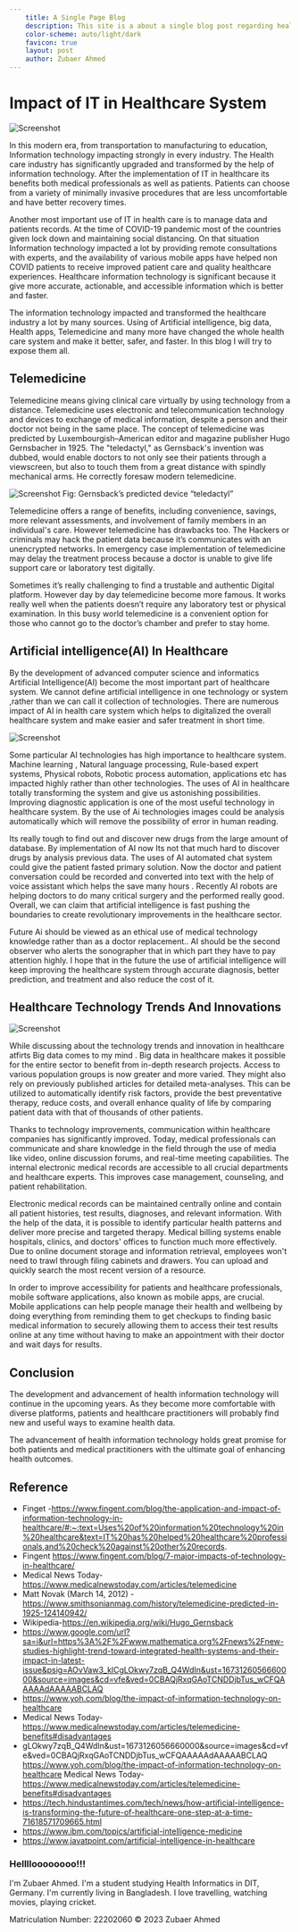 ```yaml
---
    title: A Single Page Blog
    description: This site is a about a single blog post regarding healthcare.
    color-scheme: auto/light/dark
    favicon: true
    layout: post
    author: Zubaer Ahmed
---
```


# Impact of IT in Healthcare System

![Screenshot](./Assets/hero.jpg)

In this modern era, from transportation to manufacturing to education, Information technology impacting strongly in every industry. The Health care industry has significantly upgraded and transformed by the help of information technology. After the implementation of IT in healthcare its benefits both medical professionals as well as patients. Patients can choose from a variety of minimally invasive procedures that are less uncomfortable and have better recovery times.

Another most important use of IT in health care is to manage data and patients records. At the time of COVID-19 pandemic most of the countries given lock down and maintaining social distancing. On that situation Information technology impacted a lot by providing remote consultations with experts, and the availability of various mobile apps have helped non COVID patients to receive improved patient care and quality healthcare experiences. Healthcare information technology is significant because it give more accurate, actionable, and accessible information which is better and faster.

The information technology impacted and transformed the healthcare industry a lot by many sources. Using of Artificial intelligence, big data, Health apps, Telemedicine and many more have changed the whole health care system and make it better, safer, and faster. In this blog I will try to expose them all.

## Telemedicine
Telemedicine means giving clinical care virtually by using technology from a distance. Telemedicine uses electronic and telecommunication technology and devices to exchange of medical information, despite a person and their doctor not being in the same place. The concept of telemedicine was predicted by Luxembourgish–American editor and magazine publisher Hugo Gernsbacher in 1925. The "teledactyl," as Gernsback's invention was dubbed, would enable doctors to not only see their patients through a viewscreen, but also to touch them from a great distance with spindly mechanical arms. He correctly foresaw modern telemedicine.

![Screenshot](./Assets/teledacty.jpg)
Fig: Gernsback’s predicted device “teledactyl”

Telemedicine offers a range of benefits, including convenience, savings, more relevant assessments, and involvement of family members in an individual's care. However telemedicine has drawbacks too. The Hackers or criminals may hack the patient data because it’s communicates with an unencrypted networks. In emergency case implementation of telemedicine may delay the treatment process because a doctor is unable to give life support care or laboratory test digitally.

Sometimes it’s really challenging to find a trustable and authentic Digital platform. However day by day telemedicine become more famous. It works really well when the patients doesn’t require any laboratory test or physical examination. In this busy world telemedicine is a convenient option for those who cannot go to the doctor’s chamber and prefer to stay home.

## Artificial intelligence(AI) In Healthcare
By the development of advanced computer science and informatics Artificial Intelligence(AI) become the most important part of healthcare system. We cannot define artificial intelligence in one technology or system ,rather than we can call it collection of technologies. There are numerous impact of AI in health care system which helps to digitalized the overall healthcare system and make easier and safer treatment in short time.

![Screenshot](./Assets/AI_Web_kx.jpg)

Some particular AI technologies has high importance to healthcare system. Machine learning , Natural language processing, Rule-based expert systems, Physical robots, Robotic process automation, applications etc has impacted highly rather than other technologies. The uses of AI in healthcare totally transforming the system and give us astonishing possibilities. Improving diagnostic application is one of the most useful technology in healthcare system. By the use of Ai technologies images could be analysis automatically which will remove the possibility of error in human reading.

Its really tough to find out and discover new drugs from the large amount of database. By implementation of AI now Its not that much hard to discover drugs by analysis previous data. The uses of AI automated chat system could give the patient fasted primary solution. Now the doctor and patient conversation could be recorded and converted into text with the help of voice assistant which helps the save many hours . Recently AI robots are helping doctors to do many critical surgery and the performed really good. Overall, we can claim that artificial intelligence is fast pushing the boundaries to create revolutionary improvements in the healthcare sector.

Future Ai should be viewed as an ethical use of medical technology knowledge rather than as a doctor replacement.. AI should be the second observer who alerts the sonographer that in which part they have to pay attention highly. I hope that in the future the use of artificial intelligence will keep improving the healthcare system through accurate diagnosis, better prediction, and treatment and also reduce the cost of it.

## Healthcare Technology Trends And Innovations

![Screenshot](./Assets/medi.jpg)

While discussing about the technology trends and innovation in healthcare atfirts Big data comes to my mind . Big data in healthcare makes it possible for the entire sector to benefit from in-depth research projects. Access to various population groups is now greater and more varied. They might also rely on previously published articles for detailed meta-analyses. This can be utilized to automatically identify risk factors, provide the best preventative therapy, reduce costs, and overall enhance quality of life by comparing patient data with that of thousands of other patients.

Thanks to technology improvements, communication within healthcare companies has significantly improved. Today, medical professionals can communicate and share knowledge in the field through the use of media like video, online discussion forums, and real-time meeting capabilities. The internal electronic medical records are accessible to all crucial departments and healthcare experts. This improves case management, counseling, and patient rehabilitation.

Electronic medical records can be maintained centrally online and contain all patient histories, test results, diagnoses, and relevant information. With the help of the data, it is possible to identify particular health patterns and deliver more precise and targeted therapy. Medical billing systems enable hospitals, clinics, and doctors' offices to function much more effectively. Due to online document storage and information retrieval, employees won't need to trawl through filing cabinets and drawers. You can upload and quickly search the most recent version of a resource.

In order to improve accessibility for patients and healthcare professionals, mobile software applications, also known as mobile apps, are crucial. Mobile applications can help people manage their health and wellbeing by doing everything from reminding them to get checkups to finding basic medical information to securely allowing them to access their test results online at any time without having to make an appointment with their doctor and wait days for results.

## Conclusion
The development and advancement of health information technology will continue in the upcoming years. As they become more comfortable with diverse platforms, patients and healthcare practitioners will probably find new and useful ways to examine health data.

The advancement of health information technology holds great promise for both patients and medical practitioners with the ultimate goal of enhancing health outcomes.

## Reference
* Finget -https://www.fingent.com/blog/the-application-and-impact-of-information-technology-in-healthcare/#:~:text=Uses%20of%20information%20technology%20in%20healthcare&text=IT%20has%20helped%20healthcare%20professionals,and%20check%20against%20other%20records.
* Fingent https://www.fingent.com/blog/7-major-impacts-of-technology-in-healthcare/
* Medical News Today- https://www.medicalnewstoday.com/articles/telemedicine
* Matt Novak (March 14, 2012) - https://www.smithsonianmag.com/history/telemedicine-predicted-in-1925-124140942/
* Wikipedia-https://en.wikipedia.org/wiki/Hugo_Gernsback
* https://www.google.com/url?sa=i&url=https%3A%2F%2Fwww.mathematica.org%2Fnews%2Fnew-studies-highlight-trend-toward-integrated-health-systems-and-their-impact-in-latest-issue&psig=AOvVaw3_klCgLOkwy7zqB_Q4WdIn&ust=1673126056660000&source=images&cd=vfe&ved=0CBAQjRxqGAoTCNDDjbTus_wCFQAAAAAdAAAAABCLAQ
* https://www.yoh.com/blog/the-impact-of-information-technology-on-healthcare
* Medical News Today- https://www.medicalnewstoday.com/articles/telemedicine-benefits#disadvantages
* gLOkwy7zqB_Q4WdIn&ust=1673126056660000&source=images&cd=vfe&ved=0CBAQjRxqGAoTCNDDjbTus_wCFQAAAAAdAAAAABCLAQ
https://www.yoh.com/blog/the-impact-of-information-technology-on-healthcare
Medical News Today- https://www.medicalnewstoday.com/articles/telemedicine-benefits#disadvantages
* https://tech.hindustantimes.com/tech/news/how-artificial-intelligence-is-transforming-the-future-of-healthcare-one-step-at-a-time-71618571709665.html
* https://www.ibm.com/topics/artificial-intelligence-medicine
* https://www.javatpoint.com/artificial-intelligence-in-healthcare

### Helllloooooooo!!!

I'm Zubaer Ahmed. I'm a student studying Health Informatics in DIT, Germany. I'm currently living in Bangladesh. I love travelling, watching movies, playing cricket.

Matriculation Number: 22202060
© 2023 Zubaer Ahmed

